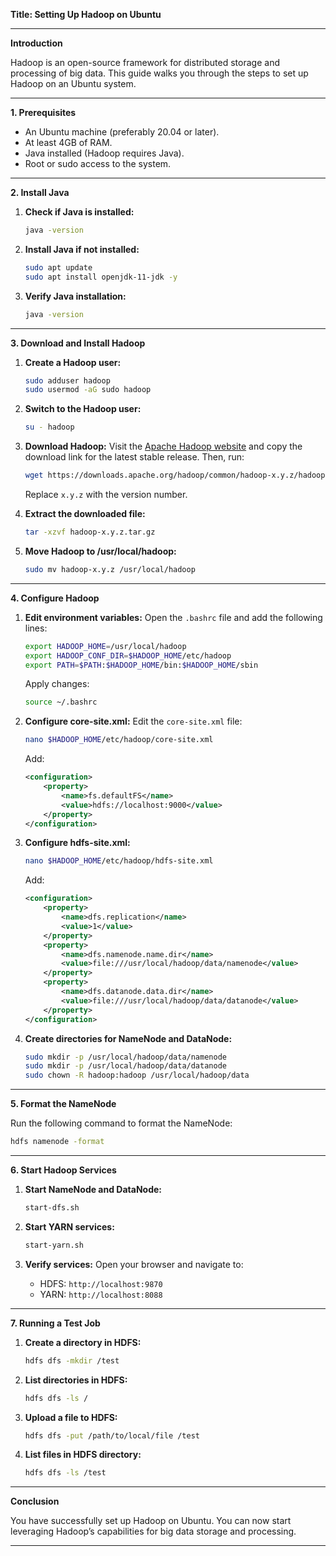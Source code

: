 **Title: Setting Up Hadoop on Ubuntu**

---

**Introduction**

Hadoop is an open-source framework for distributed storage and processing of big data. This guide walks you through the steps to set up Hadoop on an Ubuntu system.

---

**1. Prerequisites**

- An Ubuntu machine (preferably 20.04 or later).
- At least 4GB of RAM.
- Java installed (Hadoop requires Java).
- Root or sudo access to the system.

---

**2. Install Java**

1. **Check if Java is installed:**
   ```bash
   java -version
   ```

2. **Install Java if not installed:**
   ```bash
   sudo apt update
   sudo apt install openjdk-11-jdk -y
   ```

3. **Verify Java installation:**
   ```bash
   java -version
   ```

---

**3. Download and Install Hadoop**

1. **Create a Hadoop user:**
   ```bash
   sudo adduser hadoop
   sudo usermod -aG sudo hadoop
   ```

2. **Switch to the Hadoop user:**
   ```bash
   su - hadoop
   ```

3. **Download Hadoop:**
   Visit the [Apache Hadoop website](https://hadoop.apache.org/) and copy the download link for the latest stable release. Then, run:
   ```bash
   wget https://downloads.apache.org/hadoop/common/hadoop-x.y.z/hadoop-x.y.z.tar.gz
   ```

   Replace `x.y.z` with the version number.

4. **Extract the downloaded file:**
   ```bash
   tar -xzvf hadoop-x.y.z.tar.gz
   ```

5. **Move Hadoop to /usr/local/hadoop:**
   ```bash
   sudo mv hadoop-x.y.z /usr/local/hadoop
   ```

---

**4. Configure Hadoop**

1. **Edit environment variables:**
   Open the `.bashrc` file and add the following lines:
   ```bash
   export HADOOP_HOME=/usr/local/hadoop
   export HADOOP_CONF_DIR=$HADOOP_HOME/etc/hadoop
   export PATH=$PATH:$HADOOP_HOME/bin:$HADOOP_HOME/sbin
   ```
   Apply changes:
   ```bash
   source ~/.bashrc
   ```

2. **Configure core-site.xml:**
   Edit the `core-site.xml` file:
   ```bash
   nano $HADOOP_HOME/etc/hadoop/core-site.xml
   ```
   Add:
   ```xml
   <configuration>
       <property>
           <name>fs.defaultFS</name>
           <value>hdfs://localhost:9000</value>
       </property>
   </configuration>
   ```

3. **Configure hdfs-site.xml:**
   ```bash
   nano $HADOOP_HOME/etc/hadoop/hdfs-site.xml
   ```
   Add:
   ```xml
   <configuration>
       <property>
           <name>dfs.replication</name>
           <value>1</value>
       </property>
       <property>
           <name>dfs.namenode.name.dir</name>
           <value>file:///usr/local/hadoop/data/namenode</value>
       </property>
       <property>
           <name>dfs.datanode.data.dir</name>
           <value>file:///usr/local/hadoop/data/datanode</value>
       </property>
   </configuration>
   ```

4. **Create directories for NameNode and DataNode:**
   ```bash
   sudo mkdir -p /usr/local/hadoop/data/namenode
   sudo mkdir -p /usr/local/hadoop/data/datanode
   sudo chown -R hadoop:hadoop /usr/local/hadoop/data
   ```

---

**5. Format the NameNode**

Run the following command to format the NameNode:
```bash
hdfs namenode -format
```

---

**6. Start Hadoop Services**

1. **Start NameNode and DataNode:**
   ```bash
   start-dfs.sh
   ```

2. **Start YARN services:**
   ```bash
   start-yarn.sh
   ```

3. **Verify services:**
   Open your browser and navigate to:
   - HDFS: `http://localhost:9870`
   - YARN: `http://localhost:8088`

---

**7. Running a Test Job**

1. **Create a directory in HDFS:**
   ```bash
   hdfs dfs -mkdir /test
   ```

2. **List directories in HDFS:**
   ```bash
   hdfs dfs -ls /
   ```

3. **Upload a file to HDFS:**
   ```bash
   hdfs dfs -put /path/to/local/file /test
   ```

4. **List files in HDFS directory:**
   ```bash
   hdfs dfs -ls /test
   ```

---

**Conclusion**

You have successfully set up Hadoop on Ubuntu. You can now start leveraging Hadoop’s capabilities for big data storage and processing.

---

